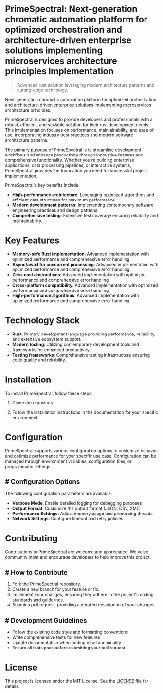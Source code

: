 <!-- fallback_PrimeSpectral_20250802202418_73613 -->

# PrimeSpectral: Next-generation chromatic automation platform for optimized orchestration and architecture-driven enterprise solutions implementing microservices architecture principles Implementation
> Advanced rust solution leveraging modern architecture patterns and cutting-edge technology.

Next-generation chromatic automation platform for optimized orchestration and architecture-driven enterprise solutions implementing microservices architecture principles.

PrimeSpectral is designed to provide developers and professionals with a robust, efficient, and scalable solution for their rust development needs. This implementation focuses on performance, maintainability, and ease of use, incorporating industry best practices and modern software architecture patterns.

The primary purpose of PrimeSpectral is to streamline development workflows and enhance productivity through innovative features and comprehensive functionality. Whether you're building enterprise applications, data processing pipelines, or interactive systems, PrimeSpectral provides the foundation you need for successful project implementation.

PrimeSpectral's key benefits include:

* **High-performance architecture**: Leveraging optimized algorithms and efficient data structures for maximum performance.
* **Modern development patterns**: Implementing contemporary software engineering practices and design patterns.
* **Comprehensive testing**: Extensive test coverage ensuring reliability and maintainability.

# Key Features

* **Memory-safe Rust implementation**: Advanced implementation with optimized performance and comprehensive error handling.
* **Async/await for concurrent processing**: Advanced implementation with optimized performance and comprehensive error handling.
* **Zero-cost abstractions**: Advanced implementation with optimized performance and comprehensive error handling.
* **Cross-platform compatibility**: Advanced implementation with optimized performance and comprehensive error handling.
* **High-performance algorithms**: Advanced implementation with optimized performance and comprehensive error handling.

# Technology Stack

* **Rust**: Primary development language providing performance, reliability, and extensive ecosystem support.
* **Modern tooling**: Utilizing contemporary development tools and frameworks for enhanced productivity.
* **Testing frameworks**: Comprehensive testing infrastructure ensuring code quality and reliability.

# Installation

To install PrimeSpectral, follow these steps:

1. Clone the repository:


2. Follow the installation instructions in the documentation for your specific environment.

# Configuration

PrimeSpectral supports various configuration options to customize behavior and optimize performance for your specific use case. Configuration can be managed through environment variables, configuration files, or programmatic settings.

## # Configuration Options

The following configuration parameters are available:

* **Verbose Mode**: Enable detailed logging for debugging purposes
* **Output Format**: Customize the output format (JSON, CSV, XML)
* **Performance Settings**: Adjust memory usage and processing threads
* **Network Settings**: Configure timeout and retry policies

# Contributing

Contributions to PrimeSpectral are welcome and appreciated! We value community input and encourage developers to help improve this project.

## # How to Contribute

1. Fork the PrimeSpectral repository.
2. Create a new branch for your feature or fix.
3. Implement your changes, ensuring they adhere to the project's coding standards and guidelines.
4. Submit a pull request, providing a detailed description of your changes.

## # Development Guidelines

* Follow the existing code style and formatting conventions
* Write comprehensive tests for new features
* Update documentation when adding new functionality
* Ensure all tests pass before submitting your pull request

# License

This project is licensed under the MIT License. See the [LICENSE](https://github.com/ludo53/PrimeSpectral/blob/main/LICENSE) file for details.
